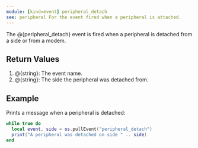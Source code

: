 ```yaml
---
module: [kind=event] peripheral_detach
see: peripheral For the event fired when a peripheral is attached.
---
```


<!--
SPDX-FileCopyrightText: 2021 The CC: Tweaked Developers

SPDX-License-Identifier: LicenseRef-CCPL
-->

The @{peripheral_detach} event is fired when a peripheral is detached from a side or from a modem.

## Return Values
1. @{string}: The event name.
2. @{string}: The side the peripheral was detached from.

## Example
Prints a message when a peripheral is detached:
```lua
while true do
  local event, side = os.pullEvent("peripheral_detach")
  print("A peripheral was detached on side " .. side)
end
```
